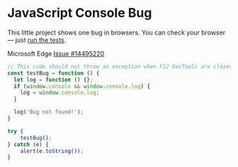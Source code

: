 # JavaScript Console Bug

This little project shows one bug in browsers. You can check your browser — just [run the tests](https://bekobou.github.io/JSConsoleBug/).

Microsoft Edge [Issue #14495220](https://developer.microsoft.com/en-us/microsoft-edge/platform/issues/14495220/)

```js
// This code should not throw an exception when F12 DevTools are closed
const testBug = function () {
  let log = function () {};
  if (window.console && window.console.log) {
    log = window.console.log;
  }

  log('Bug not found!');
}

try {
    testBug();
} catch (e) {
    alert(e.toString());
}
```
